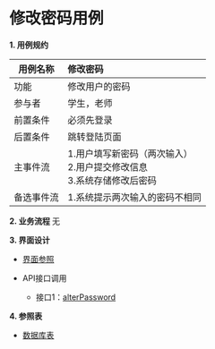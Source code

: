 # 修改密码用例
 **1. 用例规约**

|用例名称|修改密码|
|-------|:-------------|
|功能|修改用户的密码|
|参与者|学生，老师|
|前置条件|必须先登录|
|后置条件|跳转登陆页面|
|主事件流| 1.用户填写新密码（两次输入） <br/> 2.用户提交修改信息 <br/>3.系统存储修改后密码|
|备选事件流| 1.系统提示两次输入的密码不相同 |

 **2. 业务流程**
无

**3. 界面设计**
- [界面参照](https://white12138.github.io/is_analysis/test6/web/%E4%BF%AE%E6%94%B9%E5%AF%86%E7%A0%81.html)

- API接口调用
    - 接口1：[alterPassword](https://github.com/white12138/is_analysis/blob/master/test6/%E6%8E%A5%E5%8F%A3/alterPassword.md)


**4. 参照表**

- [数据库表](https://github.com/white12138/is_analysis/blob/master/test6/shujuku/README.md)

